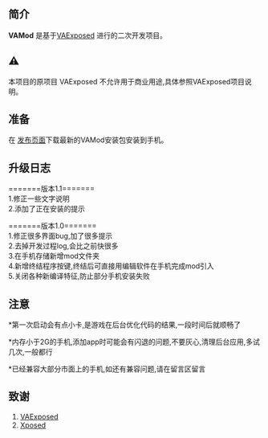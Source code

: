 简介
-----
**VAMod** 是基于[VAExposed](https://github.com/android-hacker/VAExposed) 进行的二次开发项目。
  
  
⚠️
-------
本项目的原项目 VAExposed 不允许用于商业用途,具体参照VAExposed项目说明。
  
  
准备
----------
在 [发布页面](https://github.com/mimiya0578/VAMod/releases)下载最新的VAMod安装包安装到手机。
  
  
升级日志
-----------
  
=======版本1.1=======  
1.修正一些文字说明  
2.添加了正在安装的提示  
  
=======版本1.0=======  
1.修正很多界面bug,加了很多提示  
2.去掉开发过程log,会比之前快很多  
3.在手机存储新增mod文件夹  
4.新增终结程序按键,终结后可直接用编辑软件在手机完成mod引入  
5.关闭各种新编译特征,防止部分手机安装失败  
  
  
注意
-----------
*第一次启动会有点小卡,是游戏在后台优化代码的结果,一段时间后就顺畅了  
  
*内存小于2G的手机,添加app时可能会有闪退的问题,不要灰心,清理后台应用,多试几次,一般都行  
  
*已经兼容大部分市面上的手机,如还有兼容问题,请在留言区留言  
  
  
致谢
------
  
1. [VAExposed](https://github.com/android-hacker/VAExposed)  
2. [Xposed](https://github.com/rovo89/Xposed)
 


